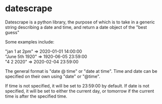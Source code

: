 # datescrape
Datescrape is a python library, the purpose of which is to take in a generic string describing a date and time, and return a date object of the "best guess"

Some examples include:

"jan 1 at 2pm"  => 2020-01-01 14:00:00        
"June 5th 1920" => 1920-06-05 23:59:00    
"4 2 2020"      => 2020-02-04 23:59:00

The general format is "date @ time" or "date at time".
Time and date can be specified on their own using "date" or "@time".

If time is not specified, it will be set to 23:59:00 by default.
If date is not specified, it will be set to either the current day, or tomorrow if the current time is after the specified time.



